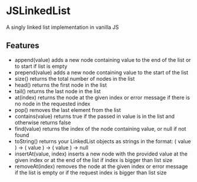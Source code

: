 # JSLinkedList
A singly linked list implementation in vanilla JS

## Features
<ul>
  <li>
    append(value) adds a new node containing value to the end of the list or to start if list is empty
  </li>
  <li>
    prepend(value) adds a new node containing value to the start of the list
  </li>
  <li>
    size() returns the total number of nodes in the list
  </li>
  <li>
    head() returns the first node in the list
  </li>
  <li>
    tail() returns the last node in the list
  </li>
  <li>
    at(index) returns the node at the given index or error message if there is no node in the requested index
  </li>
  <li>pop() removes the last element from the list
</li>
  <li>contains(value) returns true if the passed in value is in the list and otherwise returns false
</li>
  <li>find(value) returns the index of the node containing value, or null if not found
</li>
  <li>toString() returns your LinkedList objects as strings in the format: ( value ) -> ( value ) -> ( value ) -> null
</li>
  <li>insertAt(value, index) inserts a new node with the provided value at the given index or at the end of the list if index is bigger than list size
</li>
  <li>removeAt(index) removes the node at the given index or error message if the list is empty or if the request index is bigger than list size</li>
</ul>
